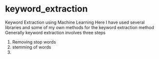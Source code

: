 # keyword_extraction
Keyword Extraction using Machine Learning
Here I have used several libraries and some of my own methods for the keyword extraction method
Generally keyword extraction involves three steps
1. Removing stop words
2. stemming of words
3. 
